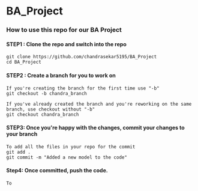 # BA_Project

### How to use this repo for our BA Project
#### STEP1 : Clone the repo and switch into the repo
```
git clone https://github.com/chandrasekar5195/BA_Project
cd BA_Project
```

#### STEP2 : Create a branch for you to work on 
```
If you're creating the branch for the first time use "-b" 
git checkout -b chandra_branch

If you've already created the branch and you're reworking on the same branch, use checkout without "-b"
git checkout chandra_branch
```

#### STEP3: Once you're happy with the changes, commit your changes to your branch
```
To add all the files in your repo for the commit
git add . 
git commit -m "Added a new model to the code"
```

#### Step4: Once committed, push the code. 
```
To 